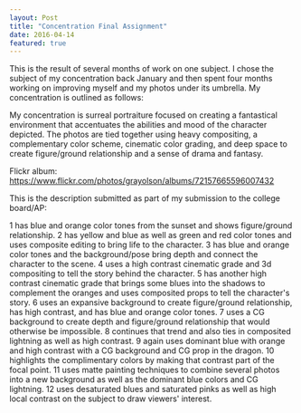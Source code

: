 ```yaml
---
layout: Post
title: "Concentration Final Assignment"
date: 2016-04-14
featured: true
---
```


This is the result of several months of work on one subject. I chose the
subject of my concentration back January and then spent four months working
on improving myself and my photos under its umbrella. My concentration is outlined
as follows:

My concentration is surreal portraiture focused on creating a
fantastical environment that accentuates the abilities and mood of the
character depicted. The photos are tied together using heavy
compositing, a complementary color scheme, cinematic color grading, and
deep space to create figure/ground relationship and a sense of drama and
fantasy.

Flickr album:
https://www.flickr.com/photos/grayolson/albums/72157665596007432

This is the description submitted as part of my submission to the college board/AP:

1 has blue and orange color tones from the sunset and shows
figure/ground relationship. 2 has yellow and blue as well as green and
red color tones and uses composite editing to bring life to the
character. 3 has blue and orange color tones and the background/pose
bring depth and connect the character to the scene. 4 uses a high
contrast cinematic grade and 3d compositing to tell the story behind the
character. 5 has another high contrast cinematic grade that brings some
blues into the shadows to complement the oranges and uses composited
props to tell the character's story. 6 uses an expansive background to
create figure/ground relationship, has high contrast, and has blue and
orange color tones. 7 uses a CG background to create depth and
figure/ground relationship that would otherwise be impossible. 8
continues that trend and also ties in composited lightning as well as
high contrast. 9 again uses dominant blue with orange and high contrast
with a CG background and CG prop in the dragon. 10 highlights the
complimentary colors by making that contrast part of the focal point. 11
uses matte painting techniques to combine several photos into a new
background as well as the dominant blue colors and CG lightning. 12 uses
desaturated blues and saturated pinks as well as high local contrast on
the subject to draw viewers' interest.
